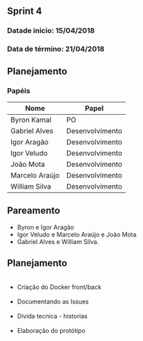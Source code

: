 ## Sprint 4

### Datade inicio: 15/04/2018

### Data de término: 21/04/2018

## Planejamento
### Papéis

|Nome|Papel|
|----|----|
|Byron Kamal|PO|
|Gabriel Alves|Desenvolvimento|
|Igor Aragão|Desenvolvimento|
|Igor Veludo|Desenvolvimento|
|João Mota|Desenvolvimento|
|Marcelo Araújo|Desenvolvimento|
|William Silva|Desenvolvimento|

## Pareamento
<ul>
 <li>Byron e Igor Aragão</li>
 <li>Igor Veludo e Marcelo Araújo e João Mota</li>
 <li>Gabriel Alves e William Silva. </li>
</ul>

## Planejamento

<ul>
  <li>Criação do Docker front/back</li>
  <li>Documentando as Issues</li>
  <li>Divida tecnica - historias</li>
  <li>Elaboração do protótipo</li>
</ul>
